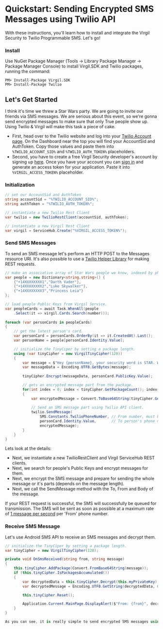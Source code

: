 # Quickstart: Sending Encrypted SMS Messages using Twilio API

With these instructions, you'll learn how to install and integrate the Virgil Security to Twilio Programmable SMS. Let's go!

### Install
 
Use NuGet Package Manager (Tools -> Library Package Manager -> Package Manager Console) to install Virgil.SDK and Twilio packages, running the command:
 
```
PM> Install-Package Virgil.SDK
PM> Install-Package Twilio
```

## Let's Get Started 

I think it's time we threw a Star Wars party. We are going to invite our friends via SMS messages. We are serious about this event, so we're gonna send encrypted messages to make sure that only True people show up. Using Twilio & Virgil will make this task a piece of cake.

- First, head over to the Twilio website and log into your [Twilio Account page](https://www.twilio.com/user/account/). On the Dashboard near the top you will find your AccountSid and AuthToken. Copy those values and paste them into ```%TWILIO_ACCOUNT_SID%``` and ```%TWILIO_AUTH_TOKEN%``` placeholders.
- Second, you have to create a free Virgil Security developer's account by signing up [here](https://developer.virgilsecurity.com/account/signup). Once you have your account you can [sign in](https://developer.virgilsecurity.com/account/signin) and generate an access token for your application. Paste it into  ```%VIRGIL_ACCESS_TOKEN%``` placeholder.

### Initialization
```csharp
// set our AccountSid and AuthToken
string accountSid = "%TWILIO_ACCOUNT_SID%";
string authToken = "%TWILIO_AUTH_TOKEN%";

// instantiate a new Twilio Rest Client
var twilio = new TwilioRestClient(accountSid, authToken);

// instantiate a new Virgil Rest Client
var virgil = ServiceHub.Create("%VIRGIL_ACCESS_TOKEN%");
```

### Send SMS Messages

To send an SMS message let's perform an HTTP POST to the Messages resource URI. It's also possible to use a [Twilio Helper Library](https://www.twilio.com/docs/libraries) for making REST requests.

```csharp
// make an associative array of Star Wars people we know, indexed by phone number
var people = new Dictionary<string,string>() {
    {"+14XXXXXXXX1","Darth Vader"},
    {"+14XXXXXXXX2","Luke Skywalker"},
    {"+14XXXXXXXX3","Princess Leia"}
};

// load peaple Public Keys from Virgil Service.
var peopleCards = await Task.WhenAll(people
    .Select(it => virgil.Cards.Search(number)));
            
foreach (var personCards in peopleCards)
{
    // get the latest person's card.
    var personCard = personCards.OrderBy(it => it.CreatedAt).Last();
    var personName = people[personCard.Identity.Value];

    // initialize the TinyCiper by setting a package length.
    using (var tinyCipher = new VirgilTinyCipher(120))
    {
        var message = $"Hey {personName}, your security word is STAR. We are waiting for you!";
        var messageData = Encoding.UTF8.GetBytes(message);
        
        tinyCipher.Encrypt(messageData, personCard.PublicKey.Value);

        // gets an encrypted message part from the package.
        for(int index = 0; index < tinyCipher.GetPackageCount(); index++)
        {
            var encryptedMessage = Convert.ToBase64String(tinyCipher.GetPackage(index));
            
            // Send an SMS message part using Twilio API client. 
            twilio.SendMessage(
                SMS.Constants.TwilioPhoneNumber, // From number, must be an SMS-enabled Twilio number
                personCard.Identity.Value,       // To person's phone number
                encryptedMessage);
        }
    }
}
```
Lets look at the details:

  - Next, we instantiate a new TwilioRestClient and Virgil ServiceHub REST clients.
  - Next, we search for people's Public Keys and encrypt messages for them.
  - Next, we encrypt the SMS message and prepare for sending the whole message or it's parts (depends on the message length).
  - Next, we call the SendMessage method with the To, From and Body of the message.
  
If your REST request is successful, the SMS will successfully be queued for transmission. The SMS will be sent as soon as possible at a maximum rate of [1 message per second](https://www.twilio.com/faq/sms/) per 'From' phone number.
 
### Receive SMS Message
Let's use Android SMS API to receive an SMS messages and decrypt them.

```csharp
// initialize the TinyCiper by setting a package length.
var tinyCipher = new VirgilTinyCipher(120);

private void OnSmsReceived(string from, string message)
{
    this.tinyCipher.AddPackage(Convert.FromBase64String(message));
    if (this.tinyCipher.IsPackagesAccumulated())
    {
        var decryptedData = this.tinyCipher.Decrypt(this.myPrivateKey);
        var decryptedMessage = Encoding.UTF8.GetString(decryptedData, 0, decryptedData.Length);

        this.tinyCipher.Reset();

        Application.Current.MainPage.DisplayAlert($"From: {from}", decryptedMessage, "Got It");
    }
}

As you can see, it is really simple to send encrypted SMS messages using Twilio & Virgil. And it is not matter how long the original message is. They can be sent partially.
```
